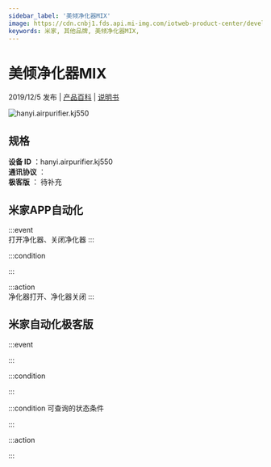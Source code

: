```yaml
---
sidebar_label: '美倾净化器MIX'
image: https://cdn.cnbj1.fds.api.mi-img.com/iotweb-product-center/developer_1569808125768Cdp60e0B.png?GalaxyAccessKeyId=AKVGLQWBOVIRQ3XLEW&Expires=9223372036854775807&Signature=YMXl/q7wrVN8UNUO+tUTOmePlLI=
keywords: 米家, 其他品牌, 美倾净化器MIX, 
---
```

# 美倾净化器MIX

2019/12/5 发布 | [产品百科](https://home.mi.com/webapp/content/baike/product/index.html?model=hanyi.airpurifier.kj550/) | [说明书](https://home.mi.com/views/introduction.html?model=hanyi.airpurifier.kj550&region=cn)

![hanyi.airpurifier.kj550](https://cdn.cnbj1.fds.api.mi-img.com/iotweb-product-center/developer_1569808125768Cdp60e0B.png?GalaxyAccessKeyId=AKVGLQWBOVIRQ3XLEW&Expires=9223372036854775807&Signature=YMXl/q7wrVN8UNUO+tUTOmePlLI=)

## 规格  
> 
**设备 ID** ：hanyi.airpurifier.kj550  
**通讯协议** ：  
**极客版**  ： 待补充 


## 米家APP自动化  

:::event  
打开净化器、关闭净化器
:::

:::condition  

:::

:::action   
净化器打开、净化器关闭
:::

## 米家自动化极客版  

:::event  

:::

:::condition  

:::

:::condition 可查询的状态条件  

:::

:::action  

:::

        
